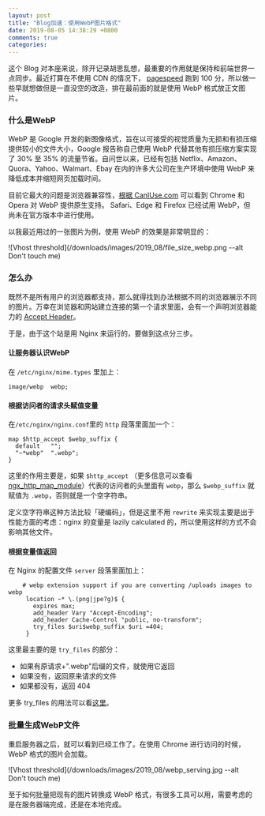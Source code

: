 ```yaml
---
layout: post
title: "Blog加速：使用WebP图片格式"
date: 2019-08-05 14:38:29 +0800
comments: true
categories:
---
```


这个 Blog 对本座来说，除开记录胡思乱想，最重要的作用就是保持和前端世界一点同步。最近打算在不使用 CDN 的情况下， [pagespeed](https://developers.google.com/speed/pagespeed/) 跑到 100 分，所以做一些早就想做但是一直没空的改造，排在最前面的就是使用 WebP 格式放正文图片。

### 什么是WebP

WebP 是 Google 开发的新图像格式，旨在以可接受的视觉质量为无损和有损压缩提供较小的文件大小，Google 报告称自己使用 WebP 代替其他有损压缩方案实现了 30% 至 35% 的流量节省。自问世以来，已经有包括 Netflix、Amazon、Quora、Yahoo、Walmart、Ebay 在内的许多大公司在生产环境中使用 WebP 来降低成本并缩短网页加载时间。

目前它最大的问题是浏览器兼容性，[根据 CanIUse.com](http://caniuse.com/webp) 可以看到 Chrome 和 Opera 对 WebP 提供原生支持。 Safari、Edge 和 Firefox 已经试用 WebP，但尚未在官方版本中进行使用。

以我最近用过的一张图片为例，使用 WebP 的效果是非常明显的：


![Vhost threshold](/downloads/images/2019_08/file_size_webp.png --alt Don't touch me)

### 怎么办

既然不是所有用户的浏览器都支持，那么就得找到办法根据不同的浏览器展示不同的图片。万幸在浏览器和网站建立连接的第一个请求里面，会有一个声明浏览器能力的 [Accept Header](https://developer.mozilla.org/en-US/docs/Web/HTTP/Content_negotiation/List_of_default_Accept_values)。

于是，由于这个站是用 Nginx 来运行的，要做到这点分三步。

#### 让服务器认识WebP

在 `/etc/nginx/mime.types` 里加上：

```
image/webp  webp;
```

#### 根据访问者的请求头赋值变量

在`/etc/nginx/nginx.conf`里的 `http` 段落里面加一个：

```
map $http_accept $webp_suffix {
  default   "";
  "~*webp"  ".webp";
}
```

这里的作用主要是，如果 `$http_accept` （更多信息可以查看 [ngx_http_map_module](http://nginx.org/en/docs/http/ngx_http_map_module.html)）代表的访问者的头里面有 `webp`，那么 `$webp_suffix` 就赋值为 `.webp`，否则就是一个空字符串。

定义空字符串这种方法比较「硬编码」，但是这里不用 `rewrite` 来实现主要是出于性能方面的考虑：nginx 的变量是 lazily calculated 的，所以使用这样的方式不会影响其他文件。

#### 根据变量值返回

在 Nginx 的配置文件 `server` 段落里面加上：

```
    # webp extension support if you are converting /uploads images to webp
	 location ~* \.(png|jpe?g)$ {
	   expires max;
	   add_header Vary "Accept-Encoding";
	   add_header Cache-Control "public, no-transform";
	   try_files $uri$webp_suffix $uri =404;
	 }
```

这里最主要的是 `try_files` 的部分：

- 如果有原请求+".webp"后缀的文件，就使用它返回
- 如果没有，返回原来请求的文件
- 如果都没有，返回 404

更多 try_files 的用法可以看[这里](http://nginx.org/en/docs/http/ngx_http_core_module.html#try_files)。

### 批量生成WebP文件

重启服务器之后，就可以看到已经工作了。在使用 Chrome 进行访问的时候，WebP 格式的图片会加载。

![Vhost threshold](/downloads/images/2019_08/webp_serving.jpg --alt Don't touch me)

至于如何批量把现有的图片转换成 WebP 格式，有很多工具可以用，需要考虑的是在服务器端完成，还是在本地完成。